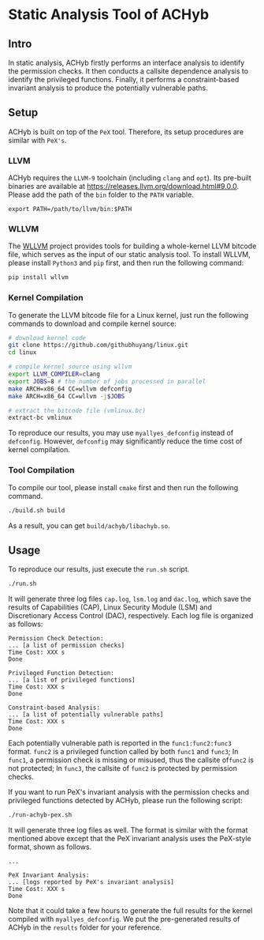 # Static Analysis Tool of ACHyb

## Intro

In static analysis, ACHyb firstly performs an interface analysis to identify the permission checks. It then conducts a callsite dependence analysis to identify the privileged functions. Finally, it performs a constraint-based invariant analysis to produce the potentially vulnerable paths.

## Setup

ACHyb is built on top of the `PeX` tool. Therefore, its setup procedures are similar with `PeX's`.    

### LLVM

ACHyb requires the `LLVM-9` toolchain (including `clang` and `opt`). Its pre-built binaries are available at https://releases.llvm.org/download.html#9.0.0. Please add the path of the `bin` folder to the `PATH` variable.

```
export PATH=/path/to/llvm/bin:$PATH
```

### WLLVM

The [WLLVM](https://github.com/travitch/whole-program-llvm) project provides tools for building a whole-kernel LLVM bitcode file, which serves as the input of our static analysis tool. To install WLLVM, please install `Python3` and `pip` first, and then run the following command:

```bash
pip install wllvm
```

### Kernel Compilation

To generate the LLVM bitcode file for a Linux kernel,  just run the following commands to download and compile kernel source:

```bash
# download kernel code
git clone https://github.com/githubhuyang/linux.git
cd linux

# compile kernel source using wllvm
export LLVM_COMPILER=clang
export JOBS=8 # the number of jobs processed in parallel
make ARCH=x86_64 CC=wllvm defconfig
make ARCH=x86_64 CC=wllvm -j$JOBS

# extract the bitcode file (vmlinux.bc)
extract-bc vmlinux
```
To reproduce our results, you may use `myallyes_defconfig` instead of `defconfig`. However, `defconfig` may significantly reduce the time cost of kernel compilation.

### Tool Compilation

To compile our tool, please install `cmake` first and then run the following command.

```bash
./build.sh build
```

As a result, you can get `build/achyb/libachyb.so`.

## Usage

To reproduce our results, just execute the `run.sh` script. 

```bash
./run.sh
```

It will generate three log files `cap.log`, `lsm.log` and `dac.log`, which save the results of Capabilities (CAP), Linux Security Module (LSM) and Discretionary Access Control (DAC), respectively.  Each log file is organized as follows:

```
Permission Check Detection:
... [a list of permission checks]
Time Cost: XXX s
Done

Privileged Function Detection:
... [a list of privileged functions]
Time Cost: XXX s
Done

Constraint-based Analysis:
... [a list of potentially vulnerable paths]
Time Cost: XXX s
Done
```

Each potentially vulnerable path is reported in the `func1:func2:func3` format.  `func2` is a privileged function called by both `func1` and `func3`;  In `func1`, a permission check is missing or misused, thus the callsite of`func2` is not protected;  In `func3`, the callsite of `func2` is protected by permission checks.

If you want to run PeX's invariant analysis with the permission checks and privileged functions detected by ACHyb, please run the following script:

```bash
./run-achyb-pex.sh
```

It will generate three log files as well. The format is similar with the format mentioned above except that the PeX invariant analysis uses the PeX-style format, shown as follows.

```
...

PeX Invariant Analysis:
... [logs reported by PeX's invariant analysis]
Time Cost: XXX s
Done
```
Note that it could take a few hours to generate the full results for the kernel compiled with `myallyes_defconfig`. We put the pre-generated results of ACHyb in the `results` folder for your reference.
